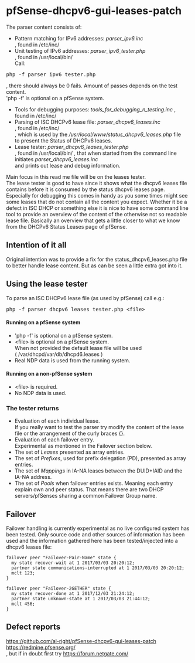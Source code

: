 # pfSense-dhcpv6-gui-leases-patch

The parser content consists of:
* Pattern matching for IPv6 addresses: *parser_ipv6.inc*<br/>
, found in /etc/inc/
* Unit testing of IPv6 addresses: *parser_ipv6_tester.php*<br/>
, found in /usr/local/bin/<br/>
Call:
<pre>php -f parser_ipv6_tester.php</pre>
, there should always be 0 fails. Amount of passes depends on the test content.<br/>
'php -f' is optional on a pfSense system.
* Tools for debugging purposes: *tools_for_debugging_n_testing.inc*
, found in /etc/inc/
* Parsing of ISC DHCPv6 lease file: *parser_dhcpv6_leases.inc*<br/>
, found in /etc/inc/<br/>
, which is used by the */usr/local/www/status_dhcpv6_leases.php* file<br/>
to present the Status of DHCPv6 leases.
* Lease tester: *parser_dhcpv6_leases_tester.php*<br/>
, found in /usr/local/bin/
, that when started from the command line initiates *parser_dhcpv6_leases.inc*<br/>
and prints out lease and debug information.

Main focus in this read me file will be on the leases tester.<br/>
The lease tester is good to have since it shows what the dhcpv6 leases file
contains before it is consumed by the status dhcpv6 leases page.<br/>
Especially for debugging this comes in handy as you some times might see some
leases that do not contain all the content you expect. Whether it be a defect
in ISC DHCP or something else it is nice to have some command line tool to
provide an overview of the content of the otherwise not so readable lease file.
Basically an overview that gets a little closer to what we know from the
DHCPv6 Status Leases page of pfSense.

## Intention of it all
Original intention was to provide a fix for the status_dhcpv6_leases.php file
to better handle lease content. But as can be seen a little extra got into it.

## Using the lease tester
To parse an ISC DHCPv6 lease file (as used by pfSense) call e.g.:<br/>
<pre>php -f parser_dhcpv6_leases_tester.php &lt;file&gt;</pre>

#### Running on a pfSense system
* 'php -f' is optional on a pfSense system.
* &lt;file&gt; is optional on a pfSense system.<br/>
When not provided the default lease file will be used<br/>
( /var/dhcpd/var/db/dhcpd6.leases )
* Real NDP data is used from the running system.

#### Running on a non-pfSense system
* &lt;file&gt; is required.
* No NDP data is used.

### The tester returns
* Evaluation of each individual lease.<br/>
If you really want to test the parser try modify the content of the lease file
or the arrangement of the curly braces {}.
* Evaluation of each failover entry.<br/>
Experimental as mentioned in the Failover section below.
* The set of *Leases* presented as array entries.
* The set of *Prefixes*, used for prefix delegation (PD), presented as array
entries.
* The set of *Mappings* in IA-NA leases between the DUID+IAID and the IA-NA address.
* The set of *Pools* when failover entries exists. Meaning each entry explain
own and peer status. That means there are two DHCP servers/pfSenses sharing a
common Failover Group name.

## Failover
Failover handling is currently experimental as no live configured system has
been tested. Only source code and other sources of information has been used
and the information gathered here has been tested/injected into a dhcpv6 leases
file:<br/>
<pre><code>failover peer "Failover-Pair-Name" state {
  my state recover-wait at 1 2017/03/03 20:20:12;
  partner state communications-interrupted at 1 2017/03/03 20:20:12;
  mclt 123;
}

failover peer "Failover-2GETHER" state {
  my state recover-done at 1 2017/12/03 21:24:12;
  partner state unknown-state at 1 2017/03/03 21:44:12;
  mclt 456;
}</code></pre>

## Defect reports
https://github.com/al-right/pfSense-dhcpv6-gui-leases-patch<br/>
https://redmine.pfsense.org/<br/>
, but if in doubt first try https://forum.netgate.com/
